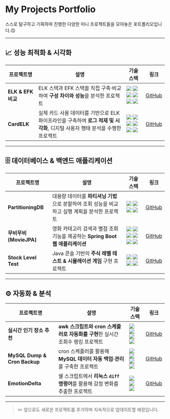 # My Projects Portfolio

스스로 탐구하고 기획하여 진행한 다양한 미니 프로젝트들을 모아놓은 포트폴리오입니다.😊

---

## 📈 성능 최적화 & 시각화

| 프로젝트명 | 설명 | 기술 스택 | 링크 |
|-----------|------|-----------|------|
| **ELK & EFK 비교** | ELK 스택과 EFK 스택을 직접 구축·비교하여 **구성 차이와 성능**을 분석한 프로젝트 | <img src="https://img.shields.io/badge/Elasticsearch-005571?style=flat&logo=elasticsearch&logoColor=white"/> <img src="https://img.shields.io/badge/Kibana-E8478B?style=flat&logo=kibana&logoColor=white"/> <img src="https://img.shields.io/badge/Logstash-005571?style=flat&logo=logstash&logoColor=white"/> <img src="https://img.shields.io/badge/Fluentd-0E83C8?style=flat&logo=fluentd&logoColor=white"/> <img src="https://img.shields.io/badge/Docker-2496ED?style=flat&logo=docker&logoColor=white"/> <img src="https://img.shields.io/badge/Ubuntu-E95420?style=flat&logo=ubuntu&logoColor=white"/> | [GitHub](https://github.com/Minkyoungg0/elk_efk_tech_seminar.git) |
| **CardELK** | 실제 카드 사용 데이터를 기반으로 ELK 파이프라인을 구축하여 **로그 적재 및 시각화**, 디지털 사용자 행태 분석을 수행한 프로젝트 | <img src="https://img.shields.io/badge/Elasticsearch-005571?style=flat&logo=elasticsearch&logoColor=white"/> <img src="https://img.shields.io/badge/Kibana-E8478B?style=flat&logo=kibana&logoColor=white"/> <img src="https://img.shields.io/badge/Logstash-005571?style=flat&logo=logstash&logoColor=white"/> <img src="https://img.shields.io/badge/Filebeat-005571?style=flat&logo=elastic&logoColor=white"/> <img src="https://img.shields.io/badge/Docker-2496ED?style=flat&logo=docker&logoColor=white"/> <img src="https://img.shields.io/badge/Ubuntu-E95420?style=flat&logo=ubuntu&logoColor=white"/> | [GitHub](https://github.com/Minkyoungg0/elk_by_card_data.git) |

---

## 🗄️ 데이터베이스 & 백엔드 애플리케이션

| 프로젝트명 | 설명 | 기술 스택 | 링크 |
|-----------|------|-----------|------|
| **PartitioningDB** | 대용량 데이터를 **파티셔닝 기법**으로 분할하여 조회 성능을 비교하고 실행 계획을 분석한 프로젝트 | <img src="https://img.shields.io/badge/MySQL-4479A1?style=flat&logo=mysql&logoColor=white"/> <img src="https://img.shields.io/badge/DBeaver-372923?style=flat&logo=datagrip&logoColor=white"/> <img src="https://img.shields.io/badge/IntelliJ%20IDEA-000000?style=flat&logo=intellijidea&logoColor=white"/> <img src="https://img.shields.io/badge/Ubuntu-E95420?style=flat&logo=ubuntu&logoColor=white"/> | [GitHub](https://github.com/Minkyoungg0/PartitioningDB.git) |
| **무비무비 (MovieJPA)** | 영화 카테고리 검색과 별점 조회 기능을 제공하는 **Spring Boot 웹 애플리케이션** | <img src="https://img.shields.io/badge/Java-007396?style=flat&logo=java&logoColor=white"/> <img src="https://img.shields.io/badge/Spring%20Boot-6DB33F?style=flat&logo=spring-boot&logoColor=white"/> <img src="https://img.shields.io/badge/JPA-59666C?style=flat&logo=hibernate&logoColor=white"/> <img src="https://img.shields.io/badge/Thymeleaf-005F0F?style=flat&logo=spring&logoColor=white"/> <img src="https://img.shields.io/badge/Bootstrap-7952B3?style=flat&logo=bootstrap&logoColor=white"/> <img src="https://img.shields.io/badge/IntelliJ%20IDEA-000000?style=flat&logo=intellijidea&logoColor=white"/> | [GitHub](https://github.com/Minkyoungg0/movieJPA.git) |
| **Stock Level Test** | Java 콘솔 기반의 **주식 레벨 테스트 & 시뮬레이션 게임** 구현 프로젝트 | <img src="https://img.shields.io/badge/Java-007396?style=flat&logo=java&logoColor=white"/> <img src="https://img.shields.io/badge/JDBC-007396?style=flat&logo=databricks&logoColor=white"/> <img src="https://img.shields.io/badge/Gradle-02303A?style=flat&logo=gradle&logoColor=white"/> <img src="https://img.shields.io/badge/IntelliJ%20IDEA-000000?style=flat&logo=intellijidea&logoColor=white"/> | [GitHub](https://github.com/Minkyoungg0/stock_game_project.git) |

---

## ⚙️ 자동화 & 분석

| 프로젝트명 | 설명 | 기술 스택 | 링크 |
|-----------|------|-----------|------|
| **실시간 인기 장소 추천** | **awk 스크립트와 cron 스케줄러로 자동화를 구현**한 실시간 조회수 랭킹 프로젝트 | <img src="https://img.shields.io/badge/Nginx-009639?style=flat&logo=nginx&logoColor=white"/> <img src="https://img.shields.io/badge/Cron-000000?style=flat&logo=linux&logoColor=white"/> <img src="https://img.shields.io/badge/AWK-4EAA25?style=flat&logo=gnubash&logoColor=white"/> <img src="https://img.shields.io/badge/Ubuntu-E95420?style=flat&logo=ubuntu&logoColor=white"/> | [GitHub](https://github.com/Minkyoungg0/view-ranking-dashboard) |
| **MySQL Dump & Cron Backup** | cron 스케줄러를 활용해 **MySQL 데이터 자동 백업·관리**를 구축한 프로젝트 | <img src="https://img.shields.io/badge/MySQL-4479A1?style=flat&logo=mysql&logoColor=white"/> <img src="https://img.shields.io/badge/Cron-000000?style=flat&logo=linux&logoColor=white"/> <img src="https://img.shields.io/badge/AWK-4EAA25?style=flat&logo=gnubash&logoColor=white"/> <img src="https://img.shields.io/badge/Ubuntu-E95420?style=flat&logo=ubuntu&logoColor=white"/> | [GitHub](https://github.com/Minkyoungg0/mysql-cron-backup) |
| **EmotionDelta** | 쉘 스크립트에서 **리눅스 `diff` 명령어**를 활용해 감정 변화를 추출한 프로젝트 | <img src="https://img.shields.io/badge/Cron-000000?style=flat&logo=linux&logoColor=white"/> <img src="https://img.shields.io/badge/AWK-4EAA25?style=flat&logo=gnubash&logoColor=white"/> <img src="https://img.shields.io/badge/Ubuntu-E95420?style=flat&logo=ubuntu&logoColor=white"/> | [GitHub](https://github.com/Minkyoungg0/EmotionDelta) |

---

> ✏️ 앞으로도 새로운 프로젝트를 추가하며 지속적으로 업데이트할 예정입니다.
